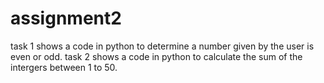 # assignment2
task 1 shows a code in python to determine a number given by the user is even or odd.
task 2 shows a code in python to calculate the sum of the intergers between 1 to 50.
